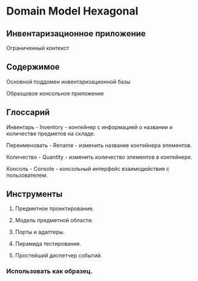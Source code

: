 # Domain Model Hexagonal

## Инвентаризационное приложение

Ограниченный контекст

## Содержимое

Основной поддомен инвентаризационной базы

Образцовое консольное приложение

## Глоссарий

Инвентарь - Inventory - контейнер с информацией о названии и количестве предметов на складе.

Переименовать - Rename - изменить название контейнера элементов.

Количество - Quantity - изменить количество элементов в контейнере.

Консоль - Console - консольный интерфейс взаимодействия с пользователем.

## Инструменты

1) Предметное проектирование.

2) Модель предметной области.

3) Порты и адаптеры.

4) Пирамида тестирования.

5) Простейший диспетчер событий.

### Использовать как образец.
